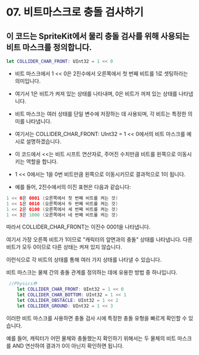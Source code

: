 # 07. 비트마스크로 충돌 검사하기
## 이 코드는 SpriteKit에서 물리 충돌 검사를 위해 사용되는 비트 마스크를 정의합니다. 
```swift
let COLLIDER_CHAR_FRONT: UInt32 = 1 << 0
```
- 비트 마스크에서 1 << 0은 2진수에서 오른쪽에서 첫 번째 비트를 1로 셋팅하라는 의미입니다.
- 여기서 1은 비트가 켜져 있는 상태를 나타내며, 0은 비트가 꺼져 있는 상태를 나타냅니다.
- 비트 마스크는 여러 상태를 단일 변수에 저장하는 데 사용되며, 각 비트는 특정한 의미를 나타냅니다.
- 여기서는 COLLIDER_CHAR_FRONT: UInt32 = 1 << 0에서의 비트 마스크를 예시로 설명하겠습니다.

- 이 코드에서 <<는 비트 시프트 연산자로, 주어진 수치만큼 비트를 왼쪽으로 이동시키는 역할을 합니다. 
- 1 << 0에서는 1을 0번 비트만큼 왼쪽으로 이동시키므로 결과적으로 1이 됩니다.

- 예를 들어, 2진수에서의 이진 표현은 다음과 같습니다:
```swift
1 << 0은 0001 (오른쪽에서 첫 번째 비트를 켜는 것)
1 << 1은 0010 (오른쪽에서 두 번째 비트를 켜는 것)
1 << 2은 0100 (오른쪽에서 세 번째 비트를 켜는 것)
1 << 3은 1000 (오른쪽에서 네 번째 비트를 켜는 것)
```
따라서 COLLIDER_CHAR_FRONT는 이진수 0001을 나타냅니다. 


여기서 가장 오른쪽 비트가 1이므로 "캐릭터의 앞면과의 충돌" 상태를 나타냅니다. 다른 비트가 모두 0이므로 다른 상태는 켜져 있지 않습니다.

이런식으로 각 비트의 상태를 통해 여러 가지 상태를 나타낼 수 있습니다. 


비트 마스크는 물체 간의 충돌 관계를 정의하는 데에 유용한 방법 중 하나입니다.
```swift
 //Physics⛑️
    let COLLIDER_CHAR_FRONT: UInt32 = 1 << 0
    let COLLIDER_CHAR_BOTTOM: UInt32 = 1 << 1
    let COLLIDER_OBSTACLE: UInt32 = 1 << 2
    let COLLIDER_GROUND: UInt32 = 1 << 3
```
이러한 비트 마스크를 사용하면 충돌 검사 시에 특정한 충돌 유형을 빠르게 확인할 수 있습니다. 

예를 들어, 캐릭터가 어떤 물체와 충돌했는지 확인하기 위해서는 두 물체의 비트 마스크를 AND 연산하여 결과가 0이 아닌지 확인하면 됩니다.
